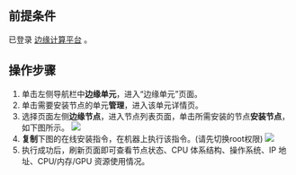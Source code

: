 ## 前提条件
已登录 [边缘计算平台](https://console.cloud.tencent.com/iecp) 。

## 操作步骤
1. 单击左侧导航栏中**边缘单元**，进入“边缘单元”页面。
2. 单击需要安装节点的单元**管理**，进入该单元详情页。
3. 选择页面左侧**边缘节点**，进入节点列表页面，单击所需安装的节点**安装节点**，如下图所示。
![](https://qcloudimg.tencent-cloud.cn/raw/065ff88e2c078437b66f4caa717da1a8.png)
4. **复制**下图的在线安装指令，在机器上执行该指令。(请先切换root权限)
![](https://qcloudimg.tencent-cloud.cn/raw/342d5312bcdbab024236989c09836ccd.png)
5. 执行成功后，刷新页面即可查看节点状态、CPU 体系结构、操作系统、IP 地址、CPU/内存/GPU 资源使用情况。

